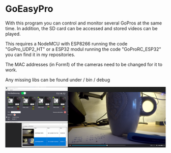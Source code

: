 # GoEasyPro
With this program you can control and monitor several GoPros at the same time. In addition, the SD card can be accessed and stored videos can be played.

This requires a NodeMCU with ESP8266 running the code "GoPro_UDP2_HT" or a ESP32 modul running the code "GoProRC_ESP32" you can find it in my repositories.

The MAC addresses (in Form1) of the cameras need to be changed for it to work.

Any missing libs can be found under / bin / debug

<img src="https://github.com/sepp89117/GoEasyPro/blob/master/GoEasyPro_preview.png">
